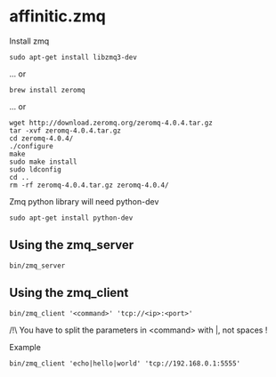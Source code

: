 affinitic.zmq
=============

Install zmq

    sudo apt-get install libzmq3-dev

... or

    brew install zeromq

... or

    wget http://download.zeromq.org/zeromq-4.0.4.tar.gz
    tar -xvf zeromq-4.0.4.tar.gz
    cd zeromq-4.0.4/
    ./configure
    make
    sudo make install
    sudo ldconfig
    cd ..
    rm -rf zeromq-4.0.4.tar.gz zeromq-4.0.4/

Zmq python library will need python-dev

    sudo apt-get install python-dev


Using the zmq_server
--------------------
    
    bin/zmq_server

Using the zmq_client
--------------------
  
    bin/zmq_client '<command>' 'tcp://<ip>:<port>'
    
/!\ You have to split the parameters in \<command\> with |, not spaces !
    
Example

    bin/zmq_client 'echo|hello|world' 'tcp://192.168.0.1:5555'
    



